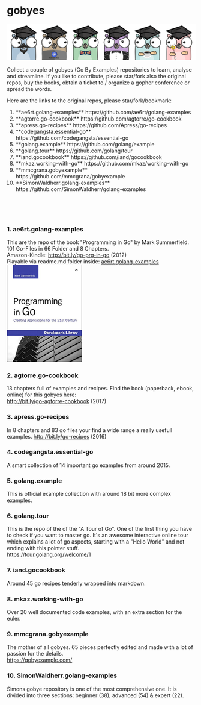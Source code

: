 # gobyes

![Alt text](.res/gobyes.png?raw=true "Gobye Gophers")

Collect a couple of gobyes (Go By Examples) repositories to learn, analyse and streamline. If you like to contribute, please star/fork also the original repos, buy the books, obtain a ticket to / organize a gopher conference or spread the words.

Here are the links to the original repos, please star/fork/bookmark:

<ol>
<li>**ae6rt.golang-examples**	https://github.com/ae6rt/golang-examples</li>
<li>**agtorre.go-cookbook**	https://github.com/agtorre/go-cookbook</li>
<li>**apress.go-recipes**	https://github.com/Apress/go-recipes</li>
<li>**codegangsta.essential-go**	https://github.com/codegangsta/essential-go</li>
<li>**golang.example**	https://github.com/golang/example</li>
<li>**golang.tour**	https://github.com/golang/tour</li>
<li>**iand.gocookbook**	https://github.com/iand/gocookbook</li>
<li>**mkaz.working-with-go**	https://github.com/mkaz/working-with-go</li>
<li>**mmcgrana.gobyexample**	https://github.com/mmcgrana/gobyexample</li>
<li>**SimonWaldherr.golang-examples**	https://github.com/SimonWaldherr/golang-examples</li>
</ol>
  
</br>  
</br>  
</br>  

### 1. ae6rt.golang-examples
This are the repo of the book "Programming in Go" by Mark Summerfield. 101 Go-Files in 66 Folder and 8 Chapters.  
Amazon-Kindle: http://bit.ly/go-prg-in-go (2012)  
Playable via readme.md folder inside: [ae6rt.golang-examples](ae6rt.golang-examples/goeg/src)  
<img src=".res/cover-ProgrammingInGo.jpg" width="200">


### 2. agtorre.go-cookbook
13 chapters full of examples and recipes. Find the book (paperback, ebook, online) for this gobyes here:  
http://bit.ly/go-agtorre-cookbook (2017)


### 3. apress.go-recipes
In 8 chapters and 83 go files your find a wide range a really usefull examples.
http://bit.ly/go-recipes (2016)

### 4. codegangsta.essential-go
A smart collection of 14 important go examples from around 2015.

### 5. golang.example
This is official example collection with around 18 bit more complex examples. 

### 6. golang.tour
This is the repo of the of the "A Tour of Go". One of the first thing you have to check if you want to master go. It's an awesome interactive online tour which explains a lot of go aspects, starting with a "Hello World" and not ending with this pointer stuff.  
https://tour.golang.org/welcome/1

### 7. iand.gocookbook
Around 45 go recipes tenderly wrapped into markdown.

### 8. mkaz.working-with-go
Over 20 well documented code examples, with an extra section for the euler.

### 9. mmcgrana.gobyexample
The mother of all gobyes. 65 pieces perfectly edited and made with a lot of passion for the details.  
https://gobyexample.com/

### 10. SimonWaldherr.golang-examples
Simons gobye repository is one of the most comprehensive one. It is divided into three sections: beginner (38), advanced (54) & expert (22).
